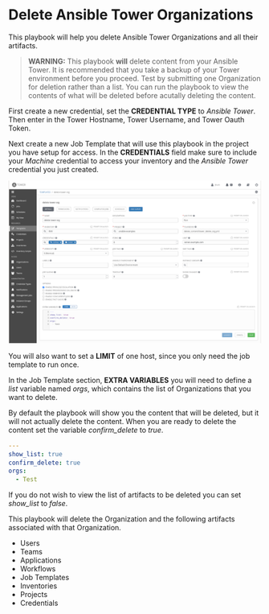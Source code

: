 # Delete Ansible Tower Organizations

This playbook will help you delete Ansible Tower Organizations and all their artifacts.

> **WARNING:** This playbook **will** delete content from your Ansible Tower. It is recommended
> that you take a backup of your Tower environment before you proceed. Test by submitting
> one Organization for deletion rather than a list. You can run the playbook to view
> the contents of what will be deleted before acutally deleting the content.

First create a new credential, set the **CREDENTIAL TYPE** to _Ansible Tower_. Then
enter in the Tower Hostname, Tower Username, and Tower Oauth Token.

Next create a new Job Template that will use this playbook in the project you have
setup for access. In the **CREDENTIALS** field make sure to include your _Machine_
credential to access your inventory and the _Ansible Tower_ credential you just created.

![Delete Organization Job Template](images/delete-org-job-template.png)

You will also want to set a **LIMIT** of one host, since you only need the
job template to run once.

In the Job Template section, **EXTRA VARIABLES** you will need to define a _list_
variable named _orgs_, which contains the list of Organizations that you want to
delete.

By default the playbook will show you the content that will be deleted, but it will
not actually delete the content. When you are ready to delete the content set the
variable _confirm_delete_ to _true_.

```yaml
---
show_list: true
confirm_delete: true
orgs:
  - Test
```

If you do not wish to view the list of artifacts to be deleted you can set _show_list_
to _false_.

This playbook will delete the Organization and the following artifacts associated
with that Organization.

- Users
- Teams
- Applications
- Workflows
- Job Templates
- Inventories
- Projects
- Credentials
